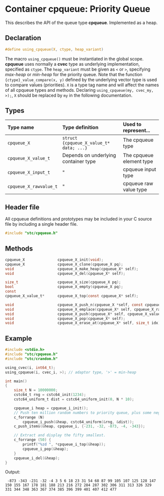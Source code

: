 # Container cpqueue: Priority Queue

This describes the API of the queue type **cpqueue**. Implemented as a heap.

## Declaration

```c
#define using_cpqueue(X, ctype, heap_variant)
```
The macro `using_cpqueue()` must be instantiated in the global scope.
**cpqueue** uses normally a **cvec** type as underlying implementation, specified as `ctype`.
The `heap_variant` must be given as `<` or `>`, specifying *max-heap* or *min-heap* for the priority queue.
Note that the function `{ctype}_value_compare(x, y)` defined by the underlying vector type is used to
compare values (priorities). `X` is a type tag name and will affect the names of all cpqueue types and methods.
Declaring `using_cpqueue(my, cvec_my, >);`, `X` should be replaced by `my` in the following documentation.

## Types

| Type name              | Type definition                         | Used to represent...      |
|:-----------------------|:----------------------------------------|:--------------------------|
| `cpqueue_X`            | `struct {cpqueue_X_value_t* data; ...}` | The cpqueue type          |
| `cpqueue_X_value_t`    | Depends on underlying container type    | The cpqueue element type  |
| `cpqueue_X_input_t`    |                   "                     | cpqueue input type        |
| `cpqueue_X_rawvalue_t` |                   "                     | cpqueue raw value type    |

## Header file

All cpqueue definitions and prototypes may be included in your C source file by including a single header file.

```c
#include "stc/cpqueue.h"
```

## Methods

```c
cpqueue_X               cpqueue_X_init(void);
cpqueue_X               cpqueue_X_clone(cpqueue_X pq);
void                    cpqueue_X_make_heap(cpqueue_X* self);
void                    cpqueue_X_del(cpqueue_X* self);

size_t                  cpqueue_X_size(cpqueue_X pq);
bool                    cpqueue_X_empty(cpqueue_X pq);
const
cpqueue_X_value_t*      cpqueue_X_top(const cpqueue_X* self);

void                    cpqueue_X_push_n(cpqueue_X *self, const cpqueue_X_input_t arr[], size_t size);
void                    cpqueue_X_emplace(cpqueue_X* self, cpqueue_X_rawvalue_t raw);
void                    cpqueue_X_push(cpqueue_X* self, cpqueue_X_value_t value);
void                    cpqueue_X_pop(cpqueue_X* self);
void                    cpqueue_X_erase_at(cpqueue_X* self, size_t idx);
```

## Example
```c
#include <stdio.h>
#include "stc/cpqueue.h"
#include "stc/crandom.h"

using_cvec(i, int64_t);
using_cpqueue(i, cvec_i, >); // adaptor type, '>' = min-heap

int main()
{
    size_t N = 10000000;
    cstc64_t rng = cstc64_init(1234);
    cstc64_uniform_t dist = cstc64_uniform_init(0, N * 10);

    cpqueue_i heap = cpqueue_i_init();
    // Push ten million random numbers to priority queue, plus some negative ones.
    c_forrange (N)
        cpqueue_i_push(&heap, cstc64_uniform(&rng, &dist));
    c_push_items(&heap, cpqueue_i, {-231, -32, -873, -4, -343});

    // Extract and display the fifty smallest.
    c_forrange (50) {
        printf("%zd ", *cpqueue_i_top(&heap));
        cpqueue_i_pop(&heap);
    }
    cpqueue_i_del(&heap);
}
```
Output:
```
 -873 -343 -231 -32 -4 3 5 6 18 23 31 54 68 87 99 105 107 125 128 147 150 155 167 178 181 188 213 216 272 284 287 302 306 311 313 326 329 331 344 348 363 367 374 385 396 399 401 407 412 477
```